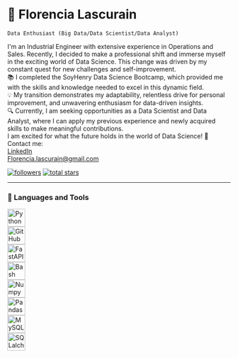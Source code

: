 # 🚀 Florencia Lascurain

```
Data Enthusiast (Big Data/Data Scientist/Data Analyst)
```

I'm an Industrial Engineer with extensive experience in Operations and Sales. Recently, I decided to make a professional shift and immerse myself in the exciting world of Data Science. This change was driven by my constant quest for new challenges and self-improvement.<br>
📚 I completed the SoyHenry Data Science Bootcamp, which provided me with the skills and knowledge needed to excel in this dynamic field.<br>
💡 My transition demonstrates my adaptability, relentless drive for personal improvement, and unwavering enthusiasm for data-driven insights.<br>
🔍 Currently, I am seeking opportunities as a Data Scientist and Data Analyst, where I can apply my previous experience and newly acquired skills to make meaningful contributions.<br>
I am excited for what the future holds in the world of Data Science! 🚀<br>
Contact me:<br>
[LinkedIn](https://www.linkedin.com/in/florencia-lascurain-1a890938/)<br>
Florencia.lascurain@gmail.com <br>

<a href="https://github.com/FlorLascu?tab=followers">
    <img alt="followers" title="Follow me on Github" src="https://custom-icon-badges.demolab.com/github/followers/FlorLascu?color=236ad3&labelColor=1155ba&style=for-the-badge&logo=person-add&label=Follow&logoColor=white"/></a>
<a href="https://github.com/FlorLascu?tab=repositories&sort=stargazers">
    <img alt="total stars" title="Total stars on GitHub" src="https://custom-icon-badges.demolab.com/github/stars/FlorLascu?color=55960c&style=for-the-badge&labelColor=488207&logo=star"/></a>

---

### 🧰 Languages and Tools

<img align="center" alt="Python" width="40px" style="padding-right:10px;" src="https://cdn.jsdelivr.net/gh/devicons/devicon/icons/python/python-plain.svg" />
<br>
<img align="center" alt="GitHub" width="40px" style="padding-right:10px;" src="https://cdn.jsdelivr.net/gh/devicons/devicon/icons/github/github-original.svg" /><br>
<img align="center" alt="FastAPI" width="40px" style="padding-right:10px;" src="https://cdn.jsdelivr.net/gh/devicons/devicon/icons/fastapi/fastapi-original-wordmark.svg" /><br>
<img align="center" alt="Bash" width="40px" style="padding-right:10px;" src="https://cdn.jsdelivr.net/gh/devicons/devicon/icons/bash/bash-original.svg" /><br>
<img align="center" alt="Numpy" width="40px" style="padding-right:10px;" src="https://cdn.jsdelivr.net/gh/devicons/devicon/icons/numpy/numpy-plain.svg" /><br>
<img align="center" alt="Pandas" width="40px" style="padding-right:10px;" src="https://cdn.jsdelivr.net/gh/devicons/devicon/icons/pandas/pandas-plain.svg" /><br>
<img align="center" alt="MySQL" width="40px" style="padding-right:10px;" src="https://cdn.jsdelivr.net/gh/devicons/devicon/icons/mysql/mysql-plain-wordmark.svg" /><br>
<img align="center" alt="SQLalchemy" width="40px" style="padding-right:10px;" src="https://cdn.jsdelivr.net/gh/devicons/devicon/icons/sqlalchemy/sqlalchemy-original-wordmark.svg" /> <br><br>

